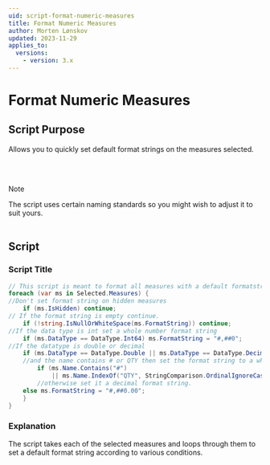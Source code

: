 ```yaml
---
uid: script-format-numeric-measures
title: Format Numeric Measures
author: Morten Lønskov
updated: 2023-11-29
applies_to:
  versions:
    - version: 3.x
---
```


# Format Numeric Measures

## Script Purpose

Allows you to quickly set default format strings on the measures selected.

<br></br>

> [!NOTE]
> The script uses certain naming standards so you might wish to adjust it to suit yours. <br></br>

## Script

### Script Title

```csharp
// This script is meant to format all measures with a default formatstring
foreach (var ms in Selected.Measures) {
//Don't set format string on hidden measures
	if (ms.IsHidden) continue;
// If the format string is empty continue. 
	if (!string.IsNullOrWhiteSpace(ms.FormatString)) continue;
//If the data type is int set a whole number format string
	if (ms.DataType == DataType.Int64) ms.FormatString = "#,##0";
//If the datatype is double or decimal 
	if (ms.DataType == DataType.Double || ms.DataType == DataType.Decimal) {
    //and the name contains # or QTY then set the format string to a whole number
		if (ms.Name.Contains("#")
			|| ms.Name.IndexOf("QTY", StringComparison.OrdinalIgnoreCase) >= 0) ms.FormatString = "#,##0";
		//otherwise set it a decimal format string. 
    else ms.FormatString = "#,##0.00";
	}
}
```

### Explanation

The script takes each of the selected measures and loops through them to set a default format string according to various conditions.